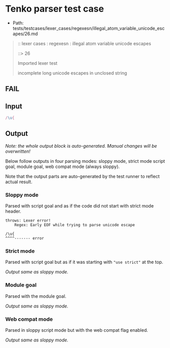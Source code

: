 # Tenko parser test case

- Path: tests/testcases/lexer_cases/regexesn/illegal_atom_variable_unicode_escapes/26.md

> :: lexer cases : regexesn : illegal atom variable unicode escapes
>
> ::> 26
>
> Imported lexer test
>
> incomplete long unicode escapes in unclosed string

## FAIL

## Input

`````js
/\u{
`````

## Output

_Note: the whole output block is auto-generated. Manual changes will be overwritten!_

Below follow outputs in four parsing modes: sloppy mode, strict mode script goal, module goal, web compat mode (always sloppy).

Note that the output parts are auto-generated by the test runner to reflect actual result.

### Sloppy mode

Parsed with script goal and as if the code did not start with strict mode header.

`````
throws: Lexer error!
    Regex: Early EOF while trying to parse unicode escape

/\u{
^^^^------- error
`````

### Strict mode

Parsed with script goal but as if it was starting with `"use strict"` at the top.

_Output same as sloppy mode._

### Module goal

Parsed with the module goal.

_Output same as sloppy mode._

### Web compat mode

Parsed in sloppy script mode but with the web compat flag enabled.

_Output same as sloppy mode._
